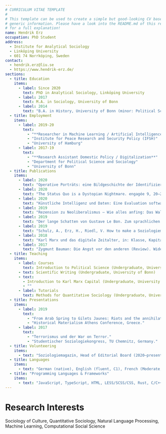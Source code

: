 ```yaml
---
# CURRICULUM VITAE TEMPLATE
#
# This template can be used to create a simple but good-looking CV based on very
# generic information. Please have a look into the README.md of this repository
# for a full explanation!
name: Hendrik Erz
occupation: PhD Student
address:
  - Institute for Analytical Sociology
  - Linköping University
  - 601 74 Norrköping, Sweden
contact:
  - hendrik.erz@liu.se
  - https://www.hendrik-erz.de/
sections:
  - title: Education
	items:
      - label: Since 2020
        text: PhD in Analytical Sociology, Linköping University
      - label: 2017
        text: M.A. in Sociology, University of Bonn
      - label: 2014
        text: "B.A. in History, University of Bonn (minor: Political Science)"
  - title: Employment
    items:
      - label: 2019-20
        text:
          - "**Researcher in Machine Learning / Artificial Intelligence**"
          - "Institute for Peace Research and Security Policy (IFSH)"
          - "University of Hamburg"
      - label: 2017-19
        text:
          - "**Research Assistant Domestic Policy / Digitalization**"
          - "Department for Political Science and Sociology"
          - "University of Bonn"
  - title: Publications
    items:
      - label: 2020
        text: "Operative Porträts: eine Bildgeschichte der Identifizierbarkeit von Lavater bis Facebook. Von Roland Meyer. Soziologiemagazin 2020, 75–81. \\url{https://doi.org/10.3224/soz.v13i1.07}"
      - label: 2020
        text: "The Status Quo is a Dystopian Nightmare. engagée 9, 20–25."
      - label: 2020
        text: "Künstliche Intelligenz und Daten: Eine Evaluation softwarebasierter militärischer Informationsgewinnung (Research Report No. 4). IFSH, Hamburg. \\url{https://ifsh.de/file/publication/Research_Report/004/20200701_Research_Report_004.pdf} (accessed 07.01.21)"
      - label: 2019
        text: "Rezension zu Neoliberalismus — Wie alles anfing: Das Walter Lippmann Kolloquium, verfasst von Hendrik Erz (Review). Soziologieblog. \\url{https://soziologieblog.hypotheses.org/12990} (accessed 10.23.19)."
      - label: 2019
        text: "Der lange Schatten von Gustave Le Bon. Zum sprachlichen Einfluss der Crowd Science auf die Soziologie der Gewalt. Soziologiemagazin 2/2019, 71–88. \\url{https://doi.org/10.3224/soz.v12i2.06}"
      - label: 2019
        text: "Schulz, A., Erz, H., Riedl, V. How to make a Soziologiemagazin. Soziologiemagazin 1/2019. \\url{https://elibrary.utb.de/doi/pdf/10.3224/soz.v12i2.08} (accessed 07.01.21)"
      - label: 2018
        text: "Karl Marx und das digitale Zeitalter, in: Klasse, Kapital und Revolution. 200 Jahre Marx. Dietz, Bonn, pp. 145–156."
      - label: 2017
        text: "Zygmunt Bauman: Die Angst vor den anderen (Review). Widerspruch 70/2017, 164–168."
  - title: Teaching
    items:
      - label: Courses
        text: Introduction to Political Science (Undergraduate, University of Bonn)
      - text: Scientific Writing (Undergraduate, University of Bonn)
      - text:
        - Introduction to Karl Marx Capital (Undergraduate, University of Bonn)
        - ""
      - label: Tutorials
        text: Methods for Quantitative Sociology (Undergraduate, University of Bonn)
  - title: Presentations
    items:
      - label: 2019
        text:
          - "From Arab Spring to Gilets Jaunes: Riots and the annihilation of legality."
          - "Historical Materialism Athens Conference, Greece."
      - label: 2017
        text:
          - "Terrorismus und der War on Terror."
          - "Studentischer Soziologiekongress, TU Chemnitz, Germany."
  - title: Volunteering
    items:
      - text: "Soziologiemagazin, Head of Editorial Board (2020–present)"
  - title: Languages
    items:
      - text: "German (native), English (fluent, C1), French (Moderate, A2)"
  - title: "Programming Languages & Frameworks"
    items:
      - text: "JavaScript, TypeScript, HTML, LESS/SCSS/CSS, Rust, C/C++, PHP, Python, Stata, matplotlib, numpy, pandas, PyTorch, Node.js"
---
```


# Research Interests

Sociology of Culture, Quantitative Sociology, Natural Language Processing, Machine Learning, Computational Social Science
